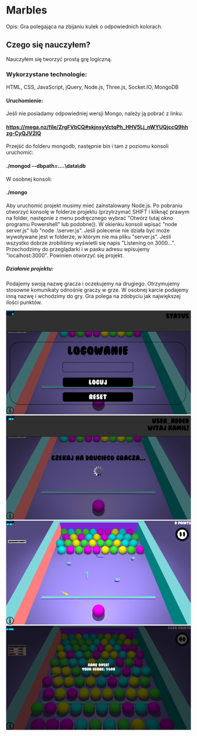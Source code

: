 # Marbles
Opis:
Gra polegająca na zbijaniu kulek o odpowiednich kolorach.

## Czego się nauczyłem?
Nauczyłem się tworzyć prostą grę logiczną.

### Wykorzystane technologie:
HTML, CSS, JavaScript, jQuery, Node.js, Three.js, Socket.IO, MongoDB

#### Uruchomienie:
Jeśli nie posiadamy odpowiedniej wersji Mongo, należy ją pobrać z linku: 
#### https://mega.nz/file/ZrgFVbCQ#skjnsyVctqPh_HHV5Lj_nWYUQjccQ9hhzg-CyQJV2IQ
Przejść do folderu mongodb, następnie bin i tam z poziomu konsoli uruchomić:
#### ./mongod --dbpath=..\..\data\db
W osobnej konsoli:
#### ./mongo

Aby uruchomić projekt musimy mieć zainstalowany Node.js.
Po pobraniu otworzyć konsolę w folderze projektu (przytrzymać SHIFT i kliknąć prawym na folder, następnie z menu podręcznego wybrać "Otwórz tutaj okno programu Powershell" lub podobne)).
W okienku konsoli wpisać "node server.js" lub "node .\server.js".
Jeśli polecenie nie działa być może wywoływane jest w folderze, w którym nie ma pliku "server.js".
Jeśli wszystko dobrze zrobiliśmy wyświetli się napis "Listening on 3000...".
Przechodzimy do przeglądarki i w pasku adresu wpisujemy "localhost:3000".
Powinien otworzyć się projekt.

##### Działanie projektu:
Podajemy swoją nazwę gracza i oczekujemy na drugiego.
Otrzymujemy stosowne komunikaty odnośnie graczy w grze.
W osobnej karcie podajemy inną nazwę i wchodzimy do gry.
Gra polega na zdobyciu jak największej ilości punktów.

![1](./images/marbles1.png) 
![2](./images/marbles2.png) 
![3](./images/marbles3.png) 
![4](./images/marbles4.png) 


